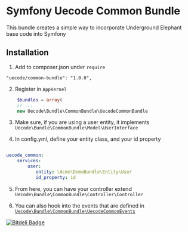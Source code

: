 Symfony Uecode Common Bundle
============

This bundle creates a simple way to incorporate Underground Elephant base code into Symfony

## Installation

1. Add to composer.json under `require`

```
"uecode/common-bundle": "1.0.0",
```

2. Register in `AppKernel`

``` php
	$bundles = array(
	// ...
	new Uecode\Bundle\CommonBundle\UecodeCommonBundle
```

3. Make sure, if you are using a user entity, it implements `Uecode\Bundle\CommonBundle\Model\UserInterface`

4. In config.yml, define your entity class, and your id property

```yml

uecode_common:
    services:
        user:
           entity: \Acme\DemoBundle\Entity\User
           id_property: id

```

5. From here, you can have your controller extend `Uecode\Bundle\CommonBundle\Controller\Controller`

6. You can also hook into the events that are defined in [`Uecode\Bundle\CommonBundle\UecodeCommonEvents`](Uecode\Bundle\CommonBundle\UecodeCommonEvents.php)


[![Bitdeli Badge](https://d2weczhvl823v0.cloudfront.net/uecode/common-bundle/trend.png)](https://bitdeli.com/free "Bitdeli Badge")

